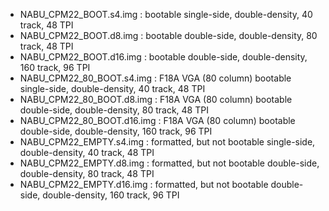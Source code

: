 
* NABU_CPM22_BOOT.s4.img       : bootable single-side, double-density, 40 track, 48 TPI
* NABU_CPM22_BOOT.d8.img       : bootable double-side, double-density, 80 track, 48 TPI
* NABU_CPM22_BOOT.d16.img      : bootable double-side, double-density, 160 track, 96 TPI
* NABU_CPM22_80_BOOT.s4.img    : F18A VGA (80 column) bootable single-side, double-density, 40 track, 48 TPI
* NABU_CPM22_80_BOOT.d8.img    : F18A VGA (80 column) bootable double-side, double-density, 80 track, 48 TPI
* NABU_CPM22_80_BOOT.d16.img   : F18A VGA (80 column) bootable double-side, double-density, 160 track, 96 TPI
* NABU_CPM22_EMPTY.s4.img      : formatted, but not bootable single-side, double-density, 40 track, 48 TPI
* NABU_CPM22_EMPTY.d8.img      : formatted, but not bootable double-side, double-density, 80 track, 48 TPI
* NABU_CPM22_EMPTY.d16.img     : formatted, but not bootable double-side, double-density, 160 track, 96 TPI
